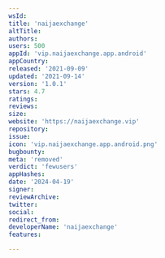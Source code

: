 ```yaml
---
wsId: 
title: 'naijaexchange'
altTitle: 
authors: 
users: 500
appId: 'vip.naijaexchange.app.android'
appCountry: 
released: '2021-09-09'
updated: '2021-09-14'
version: '1.0.1'
stars: 4.7
ratings: 
reviews: 
size: 
website: 'https://naijaexchange.vip'
repository: 
issue: 
icon: 'vip.naijaexchange.app.android.png'
bugbounty: 
meta: 'removed'
verdict: 'fewusers'
appHashes: 
date: '2024-04-19'
signer: 
reviewArchive: 
twitter: 
social: 
redirect_from: 
developerName: 'naijaexchange'
features: 

---
```


